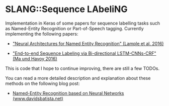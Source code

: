 # SLANG::Sequence LAbeliNG

Implementation in Keras of some papers for sequence labelling tasks such as Named-Entity Recognition or Part-of-Speech tagging. Currently implementing the following papers:


- ["Neural Architectures for Named Entity Recognition" (Lample et al. 2016)](http://www.aclweb.org/anthology/N16-1030) 

- ["End-to-end Sequence Labeling via Bi-directional LSTM-CNNs-CRF" (Ma und Havoy 2016)](http://www.aclweb.org/anthology/P16-1101)

This is code that I hope to continue improving, there are still a few TODOs.

You can read a more detailed description and explanation about these methods on the following blog post:

- [Named-Entity Recognition based on Neural Networks (www.davidsbatista.net)](http://www.davidsbatista.net/blog/2018/10/22/Neural-NER-Systems/)
